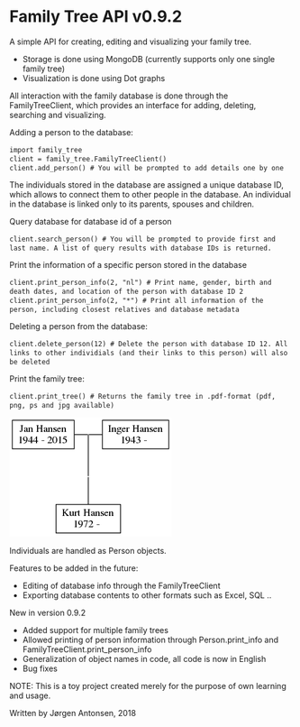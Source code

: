 # Family Tree API v0.9.2

A simple API for creating, editing and visualizing your family tree.

- Storage is done using MongoDB (currently supports only one single family tree)
- Visualization is done using Dot graphs

All interaction with the family database is done through the FamilyTreeClient, which provides an interface for adding, deleting, searching and visualizing. 

Adding a person to the database:
```
import family_tree
client = family_tree.FamilyTreeClient()
client.add_person() # You will be prompted to add details one by one
```
The individuals stored in the database are assigned a unique database ID, which allows to connect them to other people in the database. An individual in the database is linked only to its parents, spouses and children.

Query database for database id of a person
```
client.search_person() # You will be prompted to provide first and last name. A list of query results with database IDs is returned.
```

Print the information of a specific person stored in the database
```
client.print_person_info(2, "nl") # Print name, gender, birth and death dates, and location of the person with database ID 2
client.print_person_info(2, "*") # Print all information of the person, including closest relatives and database metadata
```

Deleting a person from the database:
```
client.delete_person(12) # Delete the person with database ID 12. All links to other individials (and their links to this person) will also be deleted
```

Print the family tree:
```
client.print_tree() # Returns the family tree in .pdf-format (pdf, png, ps and jpg available)
```
![Sample family tree:](https://github.com/jjantonsen/family_tree/blob/master/my_family_tree.png)


Individuals are handled as Person objects.

Features to be added in the future:
- Editing of database info through the FamilyTreeClient
- Exporting database contents to other formats such as Excel, SQL ..

New in version 0.9.2
- Added support for multiple family trees
- Allowed printing of person information through Person.print_info and FamilyTreeClient.print_person_info
- Generalization of object names in code, all code is now in English
- Bug fixes

NOTE: This is a toy project created merely for the purpose of own learning and usage.

Written by Jørgen Antonsen, 2018
